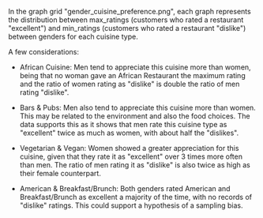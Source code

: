
In the graph grid "gender_cuisine_preference.png", each graph represents the distribution between max_ratings (customers who rated a restaurant "excellent") and min_ratings (customers who rated a restaurant "dislike") between genders for each cuisine type.

A few considerations:

- African Cuisine: Men tend to appreciate this cuisine more than women, being that no woman gave an African Restaurant the maximum rating and the ratio of women rating as "dislike" is double the ratio of men rating "dislike".

- Bars & Pubs: Men also tend to appreciate this cuisine more than women. This may be related to the environment and also the food choices. The data supports this as it shows that men rate this cuisine type as "excellent" twice as much as women, with about half the "dislikes".

- Vegetarian & Vegan: Women showed a greater appreciation for this cuisine, given that they rate it as "excellent" over 3 times more often than men. The ratio of men rating it as "dislike" is also twice as high as their female counterpart.

- American & Breakfast/Brunch: Both genders rated American and Breakfast/Brunch as excellent a majority of the time, with no records of "dislike" ratings. This could support a hypothesis of a sampling bias.